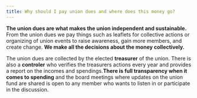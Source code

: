 ```yaml
---
title: Why should I pay union dues and where does this money go?
---
```

**The union dues are what makes the union independent and sustainable.** From the union dues we pay things such as leaflets for collective actions or organizing of union events to raise awareness, gain more members, and create change. **We make all the decisions about the money collectively.**

The union dues are collected by the elected **treasurer** of the union. There is also a **controler** who verifies the treasurers actions every year and provides a report on the incomes and spendings.**There is full transparency when it comes to spending** and the board meetings where updates on the union fund are shared is open to any member who wants to listen in or participate in the discussion.
